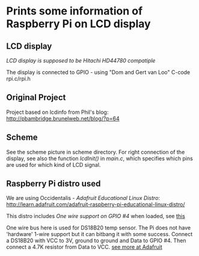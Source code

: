 Prints some information of Raspberry Pi on LCD display
======================================================

LCD display
-----------
*LCD display is supposed to be Hitachi HD44780 compatiple*

The display is connected to GPIO -  using "Dom and Gert van Loo" C-code rpi.c/rpi.h

Original Project
----------------

Project based on lcdinfo from Phil's blog: http://pbambridge.brunelweb.net/blog/?p=64

Scheme
------

See the scheme picture in scheme directory.
For right connection of the display, see also the function *lcdInit()* in *main.c*, 
which specifies which pins are used for which kind of LCD signal. 

Raspberry Pi distro used
------------------------

We are using Occidentalis - _Adafruit Educational Linux Distro_:
http://learn.adafruit.com/adafruit-raspberry-pi-educational-linux-distro/

This distro includes  _One wire support on GPIO #4_ when loaded,
see [this](https://github.com/FrankBuss/linux-1/commit/71871509238d3e7bce4a74cdf616c3f12542acaa)

One wire bus here is  used for DS18B20 temp sensor.
The Pi does not have 'hardware' 1-wire support but it can bitbang it with some success. 
Connect a DS18B20 with VCC to 3V, ground to ground and Data to GPIO #4. 
Then connect a 4.7K resistor from Data to VCC. [see more at Adafruit](http://learn.adafruit.com/adafruit-raspberry-pi-educational-linux-distro/occidentalis-v0-dot-1#one-wire-support)
